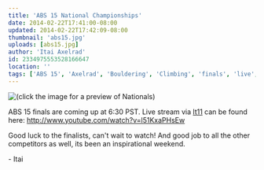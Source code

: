 ```yaml
---
title: 'ABS 15 National Championships'
date: 2014-02-22T17:41:00-08:00
updated: 2014-02-22T17:42:09-08:00
thumbnail: 'abs15.jpg'
uploads: [abs15.jpg]
author: 'Itai Axelrad'
id: 2334975553528166647
location: ''
tags: ['ABS 15', 'Axelrad', 'Bouldering', 'Climbing', 'finals', 'live', 'nationals', 'open']
---
```


![(click the image for a preview of Nationals)](uploads/abs15.jpg)

ABS 15 finals are coming up at 6:30 PST. Live stream via [lt11](http://lt11.com/) can be found here: <http://www.youtube.com/watch?v=l51KxaPHsEw>

Good luck to the finalists, can't wait to watch! And good job to all the other competitors as well, its been an inspirational weekend.

\- Itai
